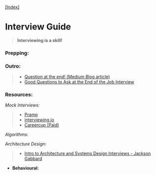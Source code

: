 [[Index]](https://github.com/anicksaha/leetcode/blob/master/index.md)

# Interview Guide

> __Interviewing is a skill!__

### Prepping:

### Outro:
> - [Question at the end! (Medium Blog article)](https://medium.freecodecamp.org/vital-questions-to-ask-an-interviewer-bonus-question-at-the-end-264bc2caff8d)
> - [Good Questions to Ask at the End of the Job Interview](https://biginterview.com/blog/2011/08/best-questions-to-ask-end-interview.html)

### Resources:

_Mock Interviews:_
> - [Pramp](https://www.pramp.com/)
> - [interviewing.io](https://interviewing.io/)
> - [Careercup (Paid)](https://careercup.com/interview)

 _Algorithms:_

_Architecture Design:_
> - [ Intro to Architecture and Systems Design Interviews - Jackson Gabbard](https://www.youtube.com/watch?v=ZgdS0EUmn70)

- __Behavioural:__




